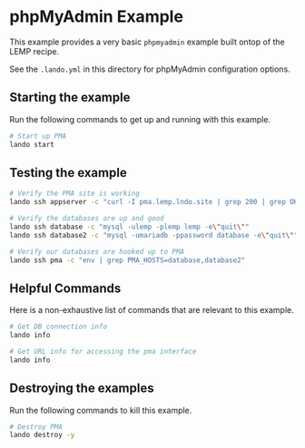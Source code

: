 phpMyAdmin Example
==================

This example provides a very basic `phpmyadmin` example built ontop of the LEMP recipe.

See the `.lando.yml` in this directory for phpMyAdmin configuration options.

Starting the example
--------------------

Run the following commands to get up and running with this example.

```bash
# Start up PMA
lando start
```

Testing the example
-------------------

```bash
# Verify the PMA site is working
lando ssh appserver -c "curl -I pma.lemp.lndo.site | grep 200 | grep OK"

# Verify the databases are up and good
lando ssh database -c "mysql -ulemp -plemp lemp -e\"quit\""
lando ssh database2 -c "mysql -umariadb -ppassword database -e\"quit\""

# Verify our databases are hooked up to PMA
lando ssh pma -c "env | grep PMA_HOSTS=database,database2"
```

Helpful Commands
----------------

Here is a non-exhaustive list of commands that are relevant to this example.

```bash
# Get DB connection info
lando info

# Get URL info for accessing the pma interface
lando info
```

Destroying the examples
-----------------------

Run the following commands to kill this example.

```bash
# Destroy PMA
lando destroy -y
```
